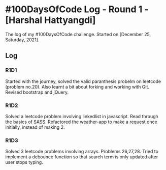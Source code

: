 # #100DaysOfCode Log - Round 1 - [Harshal Hattyangdi]

The log of my #100DaysOfCode challenge. Started on [December 25, Saturday, 2021].

## Log

### R1D1

Started with the journey, solved the valid paranthesis probelm on leetcode (problem no.20). Also learnt a bit about forking and working with Git. Revised bootstrap and jQuery.

### R1D2

Solved a leetcode problem involving linkedlist in javascript. Read through the basics of SASS. Refactored the weather-app to make a request once initially, instead of making 2.

### R1D3

Solved 3 leetcode problems involving arrays. Problems 26,27,28. Tried to implement a debounce function so that search term is only updated after user stops typing.
